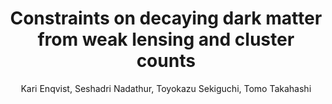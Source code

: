 ---
number: "30"
title: "Constraints on decaying dark matter from weak lensing and cluster counts"
arxiv_link: "https://arxiv.org/abs/1906.09112"
arxiv_id: "1906.09112"
author: "Kari Enqvist, Seshadri Nadathur, Toyokazu Sekiguchi, Tomo Takahashi"
reviewed: True
journal: "JCAP, 4, 015 (2020)"
---